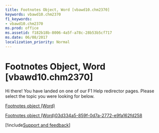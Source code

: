 ```yaml
---
title: Footnotes Object, Word [vbawd10.chm2370]
keywords: vbawd10.chm2370
f1_keywords:
- vbawd10.chm2370
ms.prod: office
ms.assetid: f182b18b-8006-4a5f-a78c-28b53b5cf717
ms.date: 06/08/2017
localization_priority: Normal
---
```



# Footnotes Object, Word [vbawd10.chm2370]

Hi there! You have landed on one of our F1 Help redirector pages. Please select the topic you were looking for below.

[Footnotes object (Word)](https://msdn.microsoft.com/library/d46a0972-2784-4814-d547-30122a35cdc1%28Office.15%29.aspx)

[Footnotes object (Word)03d334a5-859f-0d7a-2772-e9fa162fd258](https://msdn.microsoft.com/library/03d334a5-859f-0d7a-2772-e9fa162fd258%28Office.15%29.aspx)

[!include[Support and feedback](~/includes/feedback-boilerplate.md)]